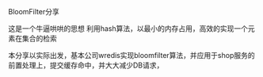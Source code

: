 BloomFilter分享

   这是一个牛逼哄哄的思想
   利用hash算法，以最小的内存占用，高效的实现一个元素在集合的检索
   
   本分享以实际出发，基本公司wredis实现bloomfilter算法，并应用于shop服务的前置处理上，提交缓存命中，并大大减少DB请求，
